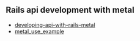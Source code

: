 ## Rails api development with metal

* [developing-api-with-rails-metal](http://www.slideshare.net/artellectual/developing-api-with-rails-metal)
* [metal_use_example](http://kelby.gitbooks.io/rails-beginner-s-guide/content/actioncontroller/metal_use_example.html)